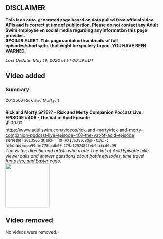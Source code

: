 ## DISCLAIMER
**This is an auto-generated page based on data pulled from official video APIs and is correct at time of publication. Please do not contact any Adult Swim employee on social media regarding any information this page provides.**  
**SPOILER ALERT: This page contains thumbnails of full episodes/shorts/etc. that might be spoilery to you. YOU HAVE BEEN WARNED.**  

_Last Update: May 19, 2020 at 14:00:39 EDT_
## Video added
### Summary
2013506 Rick and Morty: 1  
### 
**Rick and Morty S??E?? - Rick and Morty Companion Podcast Live: EPISODE #408 - The Vat of Acid Episode**  
 🔓 00:00  
https://www.adultswim.com/videos/rick-and-morty/rick-and-morty-companion-podcast-live-episode-408-the-vat-of-acid-episode  
seriesid=`2013506` titleid=`` id=`AXIJoJ9iC8QgH-t19I-c` mediaid=`mea99db4778b4db03c279a1252484feb94c6cd0c99`  
_The writer, director and artists who made The Vat of Acid Episode take viewer calls and answer questions about bottle episodes, time travel fantasies, and Easter eggs._  
<a href="https://media.cdn.adultswim.com/uploads/20200519/thumbnails/2_205191253541-as_podcast_rickandmortycompanion_20200518.jpg"><img src="https://media.cdn.adultswim.com/uploads/20200519/thumbnails/2_205191253541-as_podcast_rickandmortycompanion_20200518.jpg" height="144px" /></a>
## Video removed
No videos were removed.  
